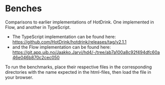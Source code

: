 # Benches

Comparisons to earlier implementations of HotDrink.
One implemented in Flow, and another in TypeScript.

* The TypeScript implementation can be found here: https://github.com/HotDrink/hotdrink/releases/tag/v2.1.1
* and the Flow implementation can be found here: https://git.app.uib.no/Jaakko.Jarvi/hd4/-/tree/ab7a100a8c92f494dfc60a46e046b870c2cec050

To run the benchmarks, place their respective files in the corresponding directories with the name expected in the html-files, then load the file in your browser.
